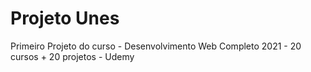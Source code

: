 # Projeto Unes
 Primeiro Projeto do curso - Desenvolvimento Web Completo 2021 - 20 cursos + 20 projetos - Udemy
